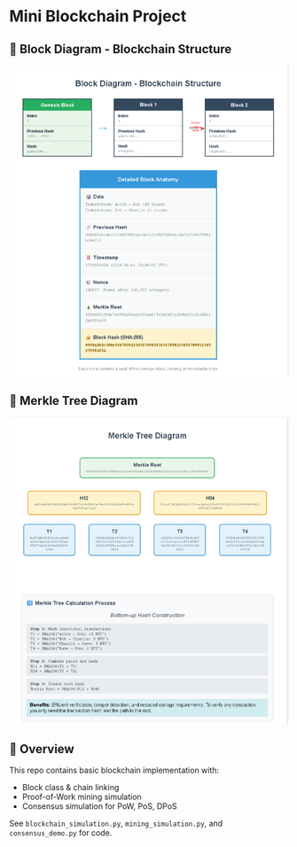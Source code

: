 
# Mini Blockchain Project

## 🧱 Block Diagram - Blockchain Structure
![Block Structure](images/block_structure.png)

## 🌲 Merkle Tree Diagram
![Merkle Tree](images/merkle_tree.png)

## 📂 Overview
This repo contains basic blockchain implementation with:
- Block class & chain linking
- Proof-of-Work mining simulation
- Consensus simulation for PoW, PoS, DPoS

See `blockchain_simulation.py`, `mining_simulation.py`, and `consensus_demo.py` for code.
